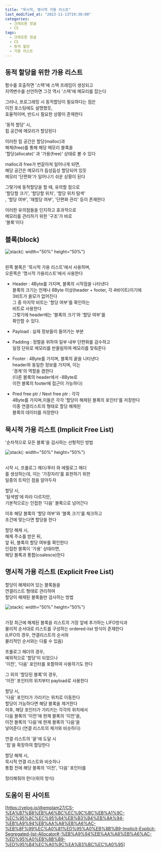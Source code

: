 ```yaml
---
title: "묵시적, 명시적 가용 리스트"
last_modified_at: "2023-11-13T19:30:00"
categories:
  - 크래프톤 정글
  - CS
tags:
  - 크래프톤 정글
  - CS
  - 동적 할당
  - 가용 리스트
---
```


## 동적 할당을 위한 가용 리스트
 함수를 호출하면 '스택'에 스택 프레임이 생성되고<br>
 지역변수를 선언하면 그것 역시 '스택'에 메모리를 잡는다<br>

 그러나, 프로그래밍 시 동적할당이 필요하다는 점은<br>
 이전 포스팅에도 설명했듯,<br>
 효율적이며, 반드시 필요한 상황이 존재한다<br>

 '동적 할당' 시,<br>
 힙 공간에 메모리가 할당된다<br>
 
 이러한 힙 공간은 할당(malloc)과<br>
 해제(free)를 통해 해당 메모리 블록을<br>
 '할당(allocate)' 과 '가용(free)' 상태로 볼 수 있다<br>

 malloc과 free가 번갈아져 일어나게 되면,<br>
 해당 공간은 메모리가 듬성듬성 할당되어 있듯<br>
 메모리 '단편화'가 일어나기 쉬운 상황이 된다<br>
 
 그렇기에 동적할당을 할 때, 유의할 점으로<br>
 '할당할 크기', '할당할 위치', '할당 위치 탐색'<br>
 , '할당 여부', '재할당 여부', '단편화 관리' 등이 존재한다<br>

 이러한 유의점들을 인지하고 효과적으로<br>
 메모리를 관리하기 위한 '구조'가 바로<br>
 '블록'이다

## 블록(block)
  ![stack](https://user-images.githubusercontent.com/43630972/282442474-dc66f46f-e6df-4afe-bbd6-6e5bb6d9511f.jpg){: width="50%" height="50%"}<br><br>

  왼쪽 블록은 '묵시적 가용 리스트'에서 사용하며,<br>
  오른쪽은 '명시적 가용리스트'에서 사용한다<br>

  - Header : 4Byte를 가지며, 블록의 시작점을 나타낸다<br>
    블록의 크기는 언제나 8Byte 이상(header + footer, 각 4바이트)이기에<br>
    3비트가 쓸모가 없어진다<br>
    그 중 마지막 비트는 '할당 여부'를 확인하는<br>
    비트로 사용한다<br>
    그렇기에 header에는 '블록의 크기'와 '할당 여부'를<br>
    확인할 수 있다.
  - Payload : 실제 정보들이 들어가는 부분<br>
    
  - Padding : 정렬을 위하여 일부 내부 단편화를 감수하고<br>
  일정 단위로 메모리를 반올림하여 메모리를 맞춰준다<br>

  - Footer : 4Byte를 가지며, 블록의 끝을 나타낸다<br>
    header와 동일한 정보를 가지며, 이는<br>
    '경계'의 역할을 겸한다<br>
    (다른 블록의 header에서 -8Byte로 <br>
    이전 블록의 footer에 접근이 가능하다)
  
  - Pred free ptr / Next free ptr : 각각<br>
  4Byte를 가지며,이들은 각각 '할당이 해제된 블록의 포인터'를 저장한다<br>
  이중 연결리스트의 형태로 할당 해제된<br>
  블록의 데이터를 저장한다

## 묵시적 가용 리스트 (Implicit Free List)
 '순차적으로 모든 블록'을 검사하는 선형적인 방법<br>
 
   ![stack](https://user-images.githubusercontent.com/43630972/282446850-e426f31c-e188-4378-ac50-cb3e26b43fcf.jpg){: width="50%" height="50%"}<br><br>

  시작 시, 프롤로그 헤더/푸터 와 에필로그 헤더<br>
  를 생성하는데, 이는 '가장자리'를 표현하기 위한<br>
  일종의 트릭인 점을 알아두자<br>

  할당 시,<br>
  '탐색법'에 따라 다르지만,<br>
  기본적으로는 인접한 '다음' 블록으로 넘어간다<br>

  이후 해당 블록의 '할당 여부'와 '블록 크기'를 체크하고<br>
  조건에 맞는다면 할당을 한다<br>

  할당 해제 시,<br>
  해제 주소를 받은 뒤,<br>
  앞 뒤, 블록의 할당 여부를 확인한다<br>
  인접한 블록이 '가용' 상태라면,<br>
  해당 블록과 통합(coalesce)한다<br>

## 명시적 가용 리스트 (Explicit Free List)
 할당이 해제되어 있는 블록들을<br>
 연결리스트 형태로 관리하여<br>
 할당이 해제된 블록들만 검사하는 방법<br>

 ![stack](https://user-images.githubusercontent.com/43630972/282448877-260e6e2c-6c8b-4042-8541-3737ed1ea887.jpg){: width="50%" height="50%"}<br><br>

 가장 최근에 해제된 블록을 리스트의 가장 앞에 추가하는 LIFO방식과<br>
 물리적 순서대로 리스트를 구성하는 ordered-list 방식이 존재한다<br>
 (LIFO의 경우, 연결리스트의 순서와<br>
 물리적인 순서와는 다를 수 있음)<br>

 프롤로그 헤더의 경우,<br>
 예외적으로 '할당'이 되었으나<br>
 '이전', '다음' 포인터를 포함하여 사용하기도 한다<br>

 그 외의 '할당된 블록'의 경우,<br>
 '이전' 포인터의 위치부터 payload로 사용한다<br>

 할당 시,<br>
 '다음' 포인터가 가리키는 위치로 이동한다<br>
 할당이 가능하다면 해당 블록을 제거한다<br>
 이후, 해당 포인터가 가리키는 각각의 위치에서<br>
 다음 블록의 '이전'에 현재 블록의 '이전'을,<br>
 이전 블록의 '다음'에 현재 블록의 '다음'을<br>
 넣어준다
 (연결 리스트의 제거와 비슷하다)<br>

 연결 리스트의 '끝'에 도달 시<br>
 '힙'을 확장하여 할당한다<br>

  할당 해제 시,<br>
  묵시적 연결 리스트와 비슷하나<br>
  통합 전에 해당 블록의 '이전', '다음' 포인터를<br>

  정리해줘야 한다(위의 방식)<br>

 ## 도움이 된 사이트
  [https://velog.io/@emplam27/CS-%EA%B7%B8%EB%A6%BC%EC%9C%BC%EB%A1%9C-%EC%95%8C%EC%95%84%EB%B3%B4%EB%8A%94-%EB%A9%94%EB%AA%A8%EB%A6%AC-%EB%8F%99%EC%A0%81%ED%95%A0%EB%8B%B9-Implicit-Explicit-Segregated-list-Allocator#-%EB%A9%94%EB%AA%A8%EB%A6%AC-%ED%95%A0%EB%8B%B9-%ED%95%B4%EC%A0%9C%EA%B3%BC%EC%A0%95]